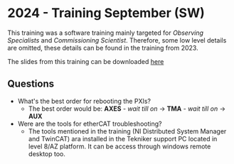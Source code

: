 # 2024 - Training September (SW)

This training was a software training mainly targeted for *Observing Specialists* and *Commissioning Scientist*. Therefore,
some low level details are omitted, these details can be found in the training from 2023.

The slides from this training can be downloaded
[here](https://github.com/lsst-ts/ts_tma_tma-documentation_training/blob/master/slides/2024-September/Training_Software_2024_09.pdf)

## Questions

- What's the best order for rebooting the PXIs?
  - The best order would be: **AXES** - *wait till on* -> **TMA** - *wait till on* -> **AUX**
- Were are the tools for etherCAT troubleshooting?
  - The tools mentioned in the training (NI Distributed System Manager and TwinCAT) ara installed in the Tekniker support
    PC located in level 8/AZ platform. It can be access through windows remote desktop too.
